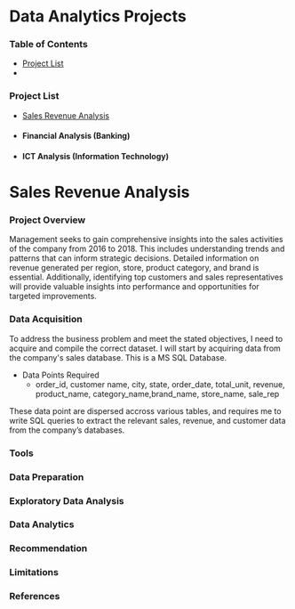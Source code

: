 # Data Analytics Projects

### Table of Contents
 - [Project List](#project-list)
 - 

### Project List
- [Sales Revenue Analysis](#sales-revenue-analysis)
- #### Financial Analysis (Banking)
- #### ICT Analysis (Information Technology)

# Sales Revenue Analysis

### Project Overview
Management seeks to gain comprehensive insights into the sales activities of the company from 2016 to 2018. This includes understanding trends and patterns that can inform strategic decisions. Detailed information on revenue generated per region, store, product category, and brand is essential. Additionally, identifying top customers and sales representatives will provide valuable insights into performance and opportunities for targeted improvements.

### Data Acquisition
To address the business problem and meet the stated objectives, I need to acquire and compile the correct dataset.
I will start by acquiring data from the company's sales database. This is a MS SQL Database.
- Data Points Required
  - order_id, customer name, city, state, order_date, total_unit, revenue, product_name, category_name,brand_name, store_name, sale_rep

These data point are dispersed accross various tables, and requires me to write SQL queries to extract the relevant sales, revenue, and customer data from the company’s databases.


### Tools

### Data Preparation 

### Exploratory Data Analysis 

### Data Analytics

### Recommendation 

### Limitations 

### References 
